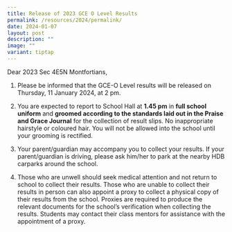 ```yaml
---
title: Release of 2023 GCE O Level Results
permalink: /resources/2024/permalink/
date: 2024-01-07
layout: post
description: ""
image: ""
variant: tiptap
---
```

<p>Dear 2023 Sec 4E5N Montfortians,</p><ol data-tight="true" class="tight"><li><p>Please be informed that the GCE-O Level results will be released on Thursday, 11 January 2024, at 2 pm.</p></li></ol><ol start="2" data-tight="true" class="tight"><li><p>You are expected to report to School Hall at <strong>1.45 pm</strong> in <strong>full school uniform</strong> and <strong>groomed according to the standards laid out in the Praise and Grace Journal</strong> for the collection of result slips. No inappropriate hairstyle or coloured hair. You will not be allowed into the school until your grooming is rectified.</p><p></p></li><li><p>Your parent/guardian may accompany you to collect your results. If your parent/guardian is driving, please ask him/her to park at the nearby HDB carparks around the school.</p><p></p></li><li><p>Those who are unwell should seek medical attention and not return to school to collect their results. Those who are unable to collect their results in person can also appoint a proxy to collect a physical copy of their results from the school. Proxies are required to produce the relevant documents for the school’s verification when collecting the results. Students may contact their class mentors for assistance with the appointment of a proxy.</p></li></ol><p></p>
